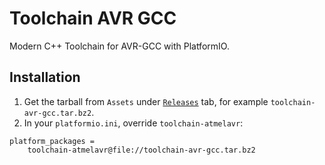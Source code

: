 # Toolchain AVR GCC

Modern C++ Toolchain for AVR-GCC with PlatformIO.

## Installation

1. Get the tarball from `Assets` under [`Releases`](https://github.com/alifahrri/toolchain-avr-gcc/releases) tab, for example `toolchain-avr-gcc.tar.bz2`.
2. In your `platformio.ini`, override `toolchain-atmelavr`:
```
platform_packages = 
    toolchain-atmelavr@file://toolchain-avr-gcc.tar.bz2
```